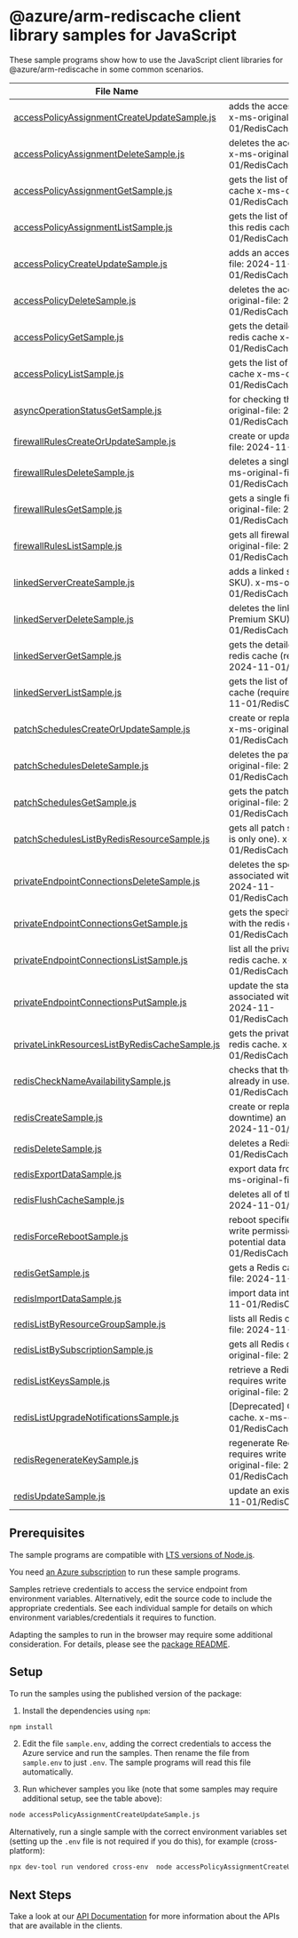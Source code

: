 # @azure/arm-rediscache client library samples for JavaScript

These sample programs show how to use the JavaScript client libraries for @azure/arm-rediscache in some common scenarios.

| **File Name**                                                                               | **Description**                                                                                                                                                                             |
| ------------------------------------------------------------------------------------------- | ------------------------------------------------------------------------------------------------------------------------------------------------------------------------------------------- |
| [accessPolicyAssignmentCreateUpdateSample.js][accesspolicyassignmentcreateupdatesample]     | adds the access policy assignment to the specified users x-ms-original-file: 2024-11-01/RedisCacheAccessPolicyAssignmentCreateUpdate.json                                                   |
| [accessPolicyAssignmentDeleteSample.js][accesspolicyassignmentdeletesample]                 | deletes the access policy assignment from a redis cache x-ms-original-file: 2024-11-01/RedisCacheAccessPolicyAssignmentDelete.json                                                          |
| [accessPolicyAssignmentGetSample.js][accesspolicyassignmentgetsample]                       | gets the list of assignments for an access policy of a redis cache x-ms-original-file: 2024-11-01/RedisCacheAccessPolicyAssignmentGet.json                                                  |
| [accessPolicyAssignmentListSample.js][accesspolicyassignmentlistsample]                     | gets the list of access policy assignments associated with this redis cache x-ms-original-file: 2024-11-01/RedisCacheAccessPolicyAssignmentList.json                                        |
| [accessPolicyCreateUpdateSample.js][accesspolicycreateupdatesample]                         | adds an access policy to the redis cache x-ms-original-file: 2024-11-01/RedisCacheAccessPolicyCreateUpdate.json                                                                             |
| [accessPolicyDeleteSample.js][accesspolicydeletesample]                                     | deletes the access policy from a redis cache x-ms-original-file: 2024-11-01/RedisCacheAccessPolicyDelete.json                                                                               |
| [accessPolicyGetSample.js][accesspolicygetsample]                                           | gets the detailed information about an access policy of a redis cache x-ms-original-file: 2024-11-01/RedisCacheAccessPolicyGet.json                                                         |
| [accessPolicyListSample.js][accesspolicylistsample]                                         | gets the list of access policies associated with this redis cache x-ms-original-file: 2024-11-01/RedisCacheAccessPolicyList.json                                                            |
| [asyncOperationStatusGetSample.js][asyncoperationstatusgetsample]                           | for checking the ongoing status of an operation x-ms-original-file: 2024-11-01/RedisCacheAsyncOperationStatus.json                                                                          |
| [firewallRulesCreateOrUpdateSample.js][firewallrulescreateorupdatesample]                   | create or update a redis cache firewall rule x-ms-original-file: 2024-11-01/RedisCacheFirewallRuleCreate.json                                                                               |
| [firewallRulesDeleteSample.js][firewallrulesdeletesample]                                   | deletes a single firewall rule in a specified redis cache. x-ms-original-file: 2024-11-01/RedisCacheFirewallRuleDelete.json                                                                 |
| [firewallRulesGetSample.js][firewallrulesgetsample]                                         | gets a single firewall rule in a specified redis cache. x-ms-original-file: 2024-11-01/RedisCacheFirewallRuleGet.json                                                                       |
| [firewallRulesListSample.js][firewallruleslistsample]                                       | gets all firewall rules in the specified redis cache. x-ms-original-file: 2024-11-01/RedisCacheFirewallRulesList.json                                                                       |
| [linkedServerCreateSample.js][linkedservercreatesample]                                     | adds a linked server to the Redis cache (requires Premium SKU). x-ms-original-file: 2024-11-01/RedisCacheLinkedServer_Create.json                                                           |
| [linkedServerDeleteSample.js][linkedserverdeletesample]                                     | deletes the linked server from a redis cache (requires Premium SKU). x-ms-original-file: 2024-11-01/RedisCacheLinkedServer_Delete.json                                                      |
| [linkedServerGetSample.js][linkedservergetsample]                                           | gets the detailed information about a linked server of a redis cache (requires Premium SKU). x-ms-original-file: 2024-11-01/RedisCacheLinkedServer_Get.json                                 |
| [linkedServerListSample.js][linkedserverlistsample]                                         | gets the list of linked servers associated with this redis cache (requires Premium SKU). x-ms-original-file: 2024-11-01/RedisCacheLinkedServer_List.json                                    |
| [patchSchedulesCreateOrUpdateSample.js][patchschedulescreateorupdatesample]                 | create or replace the patching schedule for Redis cache. x-ms-original-file: 2024-11-01/RedisCachePatchSchedulesCreateOrUpdate.json                                                         |
| [patchSchedulesDeleteSample.js][patchschedulesdeletesample]                                 | deletes the patching schedule of a redis cache. x-ms-original-file: 2024-11-01/RedisCachePatchSchedulesDelete.json                                                                          |
| [patchSchedulesGetSample.js][patchschedulesgetsample]                                       | gets the patching schedule of a redis cache. x-ms-original-file: 2024-11-01/RedisCachePatchSchedulesGet.json                                                                                |
| [patchSchedulesListByRedisResourceSample.js][patchscheduleslistbyredisresourcesample]       | gets all patch schedules in the specified redis cache (there is only one). x-ms-original-file: 2024-11-01/RedisCachePatchSchedulesList.json                                                 |
| [privateEndpointConnectionsDeleteSample.js][privateendpointconnectionsdeletesample]         | deletes the specified private endpoint connection associated with the redis cache. x-ms-original-file: 2024-11-01/RedisCacheDeletePrivateEndpointConnection.json                            |
| [privateEndpointConnectionsGetSample.js][privateendpointconnectionsgetsample]               | gets the specified private endpoint connection associated with the redis cache. x-ms-original-file: 2024-11-01/RedisCacheGetPrivateEndpointConnection.json                                  |
| [privateEndpointConnectionsListSample.js][privateendpointconnectionslistsample]             | list all the private endpoint connections associated with the redis cache. x-ms-original-file: 2024-11-01/RedisCacheListPrivateEndpointConnections.json                                     |
| [privateEndpointConnectionsPutSample.js][privateendpointconnectionsputsample]               | update the state of specified private endpoint connection associated with the redis cache. x-ms-original-file: 2024-11-01/RedisCachePutPrivateEndpointConnection.json                       |
| [privateLinkResourcesListByRedisCacheSample.js][privatelinkresourceslistbyrediscachesample] | gets the private link resources that need to be created for a redis cache. x-ms-original-file: 2024-11-01/RedisCacheListPrivateLinkResources.json                                           |
| [redisCheckNameAvailabilitySample.js][redischecknameavailabilitysample]                     | checks that the redis cache name is valid and is not already in use. x-ms-original-file: 2024-11-01/RedisCacheCheckNameAvailability.json                                                    |
| [redisCreateSample.js][rediscreatesample]                                                   | create or replace (overwrite/recreate, with potential downtime) an existing Redis cache. x-ms-original-file: 2024-11-01/RedisCacheCreate.json                                               |
| [redisDeleteSample.js][redisdeletesample]                                                   | deletes a Redis cache. x-ms-original-file: 2024-11-01/RedisCacheDelete.json                                                                                                                 |
| [redisExportDataSample.js][redisexportdatasample]                                           | export data from the redis cache to blobs in a container. x-ms-original-file: 2024-11-01/RedisCacheExport.json                                                                              |
| [redisFlushCacheSample.js][redisflushcachesample]                                           | deletes all of the keys in a cache. x-ms-original-file: 2024-11-01/RedisCacheFlush.json                                                                                                     |
| [redisForceRebootSample.js][redisforcerebootsample]                                         | reboot specified Redis node(s). This operation requires write permission to the cache resource. There can be potential data loss. x-ms-original-file: 2024-11-01/RedisCacheForceReboot.json |
| [redisGetSample.js][redisgetsample]                                                         | gets a Redis cache (resource description). x-ms-original-file: 2024-11-01/RedisCacheGet.json                                                                                                |
| [redisImportDataSample.js][redisimportdatasample]                                           | import data into Redis cache. x-ms-original-file: 2024-11-01/RedisCacheImport.json                                                                                                          |
| [redisListByResourceGroupSample.js][redislistbyresourcegroupsample]                         | lists all Redis caches in a resource group. x-ms-original-file: 2024-11-01/RedisCacheListByResourceGroup.json                                                                               |
| [redisListBySubscriptionSample.js][redislistbysubscriptionsample]                           | gets all Redis caches in the specified subscription. x-ms-original-file: 2024-11-01/RedisCacheList.json                                                                                     |
| [redisListKeysSample.js][redislistkeyssample]                                               | retrieve a Redis cache's access keys. This operation requires write permission to the cache resource. x-ms-original-file: 2024-11-01/RedisCacheListKeys.json                                |
| [redisListUpgradeNotificationsSample.js][redislistupgradenotificationssample]               | [Deprecated] Gets any upgrade notifications for a Redis cache. x-ms-original-file: 2024-11-01/RedisCacheListUpgradeNotifications.json                                                       |
| [redisRegenerateKeySample.js][redisregeneratekeysample]                                     | regenerate Redis cache's access keys. This operation requires write permission to the cache resource. x-ms-original-file: 2024-11-01/RedisCacheRegenerateKey.json                           |
| [redisUpdateSample.js][redisupdatesample]                                                   | update an existing Redis cache. x-ms-original-file: 2024-11-01/RedisCacheUpdate.json                                                                                                        |

## Prerequisites

The sample programs are compatible with [LTS versions of Node.js](https://github.com/nodejs/release#release-schedule).

You need [an Azure subscription][freesub] to run these sample programs.

Samples retrieve credentials to access the service endpoint from environment variables. Alternatively, edit the source code to include the appropriate credentials. See each individual sample for details on which environment variables/credentials it requires to function.

Adapting the samples to run in the browser may require some additional consideration. For details, please see the [package README][package].

## Setup

To run the samples using the published version of the package:

1. Install the dependencies using `npm`:

```bash
npm install
```

2. Edit the file `sample.env`, adding the correct credentials to access the Azure service and run the samples. Then rename the file from `sample.env` to just `.env`. The sample programs will read this file automatically.

3. Run whichever samples you like (note that some samples may require additional setup, see the table above):

```bash
node accessPolicyAssignmentCreateUpdateSample.js
```

Alternatively, run a single sample with the correct environment variables set (setting up the `.env` file is not required if you do this), for example (cross-platform):

```bash
npx dev-tool run vendored cross-env  node accessPolicyAssignmentCreateUpdateSample.js
```

## Next Steps

Take a look at our [API Documentation][apiref] for more information about the APIs that are available in the clients.

[accesspolicyassignmentcreateupdatesample]: https://github.com/Azure/azure-sdk-for-js/blob/main/sdk/redis/arm-rediscache/samples/v9/javascript/accessPolicyAssignmentCreateUpdateSample.js
[accesspolicyassignmentdeletesample]: https://github.com/Azure/azure-sdk-for-js/blob/main/sdk/redis/arm-rediscache/samples/v9/javascript/accessPolicyAssignmentDeleteSample.js
[accesspolicyassignmentgetsample]: https://github.com/Azure/azure-sdk-for-js/blob/main/sdk/redis/arm-rediscache/samples/v9/javascript/accessPolicyAssignmentGetSample.js
[accesspolicyassignmentlistsample]: https://github.com/Azure/azure-sdk-for-js/blob/main/sdk/redis/arm-rediscache/samples/v9/javascript/accessPolicyAssignmentListSample.js
[accesspolicycreateupdatesample]: https://github.com/Azure/azure-sdk-for-js/blob/main/sdk/redis/arm-rediscache/samples/v9/javascript/accessPolicyCreateUpdateSample.js
[accesspolicydeletesample]: https://github.com/Azure/azure-sdk-for-js/blob/main/sdk/redis/arm-rediscache/samples/v9/javascript/accessPolicyDeleteSample.js
[accesspolicygetsample]: https://github.com/Azure/azure-sdk-for-js/blob/main/sdk/redis/arm-rediscache/samples/v9/javascript/accessPolicyGetSample.js
[accesspolicylistsample]: https://github.com/Azure/azure-sdk-for-js/blob/main/sdk/redis/arm-rediscache/samples/v9/javascript/accessPolicyListSample.js
[asyncoperationstatusgetsample]: https://github.com/Azure/azure-sdk-for-js/blob/main/sdk/redis/arm-rediscache/samples/v9/javascript/asyncOperationStatusGetSample.js
[firewallrulescreateorupdatesample]: https://github.com/Azure/azure-sdk-for-js/blob/main/sdk/redis/arm-rediscache/samples/v9/javascript/firewallRulesCreateOrUpdateSample.js
[firewallrulesdeletesample]: https://github.com/Azure/azure-sdk-for-js/blob/main/sdk/redis/arm-rediscache/samples/v9/javascript/firewallRulesDeleteSample.js
[firewallrulesgetsample]: https://github.com/Azure/azure-sdk-for-js/blob/main/sdk/redis/arm-rediscache/samples/v9/javascript/firewallRulesGetSample.js
[firewallruleslistsample]: https://github.com/Azure/azure-sdk-for-js/blob/main/sdk/redis/arm-rediscache/samples/v9/javascript/firewallRulesListSample.js
[linkedservercreatesample]: https://github.com/Azure/azure-sdk-for-js/blob/main/sdk/redis/arm-rediscache/samples/v9/javascript/linkedServerCreateSample.js
[linkedserverdeletesample]: https://github.com/Azure/azure-sdk-for-js/blob/main/sdk/redis/arm-rediscache/samples/v9/javascript/linkedServerDeleteSample.js
[linkedservergetsample]: https://github.com/Azure/azure-sdk-for-js/blob/main/sdk/redis/arm-rediscache/samples/v9/javascript/linkedServerGetSample.js
[linkedserverlistsample]: https://github.com/Azure/azure-sdk-for-js/blob/main/sdk/redis/arm-rediscache/samples/v9/javascript/linkedServerListSample.js
[patchschedulescreateorupdatesample]: https://github.com/Azure/azure-sdk-for-js/blob/main/sdk/redis/arm-rediscache/samples/v9/javascript/patchSchedulesCreateOrUpdateSample.js
[patchschedulesdeletesample]: https://github.com/Azure/azure-sdk-for-js/blob/main/sdk/redis/arm-rediscache/samples/v9/javascript/patchSchedulesDeleteSample.js
[patchschedulesgetsample]: https://github.com/Azure/azure-sdk-for-js/blob/main/sdk/redis/arm-rediscache/samples/v9/javascript/patchSchedulesGetSample.js
[patchscheduleslistbyredisresourcesample]: https://github.com/Azure/azure-sdk-for-js/blob/main/sdk/redis/arm-rediscache/samples/v9/javascript/patchSchedulesListByRedisResourceSample.js
[privateendpointconnectionsdeletesample]: https://github.com/Azure/azure-sdk-for-js/blob/main/sdk/redis/arm-rediscache/samples/v9/javascript/privateEndpointConnectionsDeleteSample.js
[privateendpointconnectionsgetsample]: https://github.com/Azure/azure-sdk-for-js/blob/main/sdk/redis/arm-rediscache/samples/v9/javascript/privateEndpointConnectionsGetSample.js
[privateendpointconnectionslistsample]: https://github.com/Azure/azure-sdk-for-js/blob/main/sdk/redis/arm-rediscache/samples/v9/javascript/privateEndpointConnectionsListSample.js
[privateendpointconnectionsputsample]: https://github.com/Azure/azure-sdk-for-js/blob/main/sdk/redis/arm-rediscache/samples/v9/javascript/privateEndpointConnectionsPutSample.js
[privatelinkresourceslistbyrediscachesample]: https://github.com/Azure/azure-sdk-for-js/blob/main/sdk/redis/arm-rediscache/samples/v9/javascript/privateLinkResourcesListByRedisCacheSample.js
[redischecknameavailabilitysample]: https://github.com/Azure/azure-sdk-for-js/blob/main/sdk/redis/arm-rediscache/samples/v9/javascript/redisCheckNameAvailabilitySample.js
[rediscreatesample]: https://github.com/Azure/azure-sdk-for-js/blob/main/sdk/redis/arm-rediscache/samples/v9/javascript/redisCreateSample.js
[redisdeletesample]: https://github.com/Azure/azure-sdk-for-js/blob/main/sdk/redis/arm-rediscache/samples/v9/javascript/redisDeleteSample.js
[redisexportdatasample]: https://github.com/Azure/azure-sdk-for-js/blob/main/sdk/redis/arm-rediscache/samples/v9/javascript/redisExportDataSample.js
[redisflushcachesample]: https://github.com/Azure/azure-sdk-for-js/blob/main/sdk/redis/arm-rediscache/samples/v9/javascript/redisFlushCacheSample.js
[redisforcerebootsample]: https://github.com/Azure/azure-sdk-for-js/blob/main/sdk/redis/arm-rediscache/samples/v9/javascript/redisForceRebootSample.js
[redisgetsample]: https://github.com/Azure/azure-sdk-for-js/blob/main/sdk/redis/arm-rediscache/samples/v9/javascript/redisGetSample.js
[redisimportdatasample]: https://github.com/Azure/azure-sdk-for-js/blob/main/sdk/redis/arm-rediscache/samples/v9/javascript/redisImportDataSample.js
[redislistbyresourcegroupsample]: https://github.com/Azure/azure-sdk-for-js/blob/main/sdk/redis/arm-rediscache/samples/v9/javascript/redisListByResourceGroupSample.js
[redislistbysubscriptionsample]: https://github.com/Azure/azure-sdk-for-js/blob/main/sdk/redis/arm-rediscache/samples/v9/javascript/redisListBySubscriptionSample.js
[redislistkeyssample]: https://github.com/Azure/azure-sdk-for-js/blob/main/sdk/redis/arm-rediscache/samples/v9/javascript/redisListKeysSample.js
[redislistupgradenotificationssample]: https://github.com/Azure/azure-sdk-for-js/blob/main/sdk/redis/arm-rediscache/samples/v9/javascript/redisListUpgradeNotificationsSample.js
[redisregeneratekeysample]: https://github.com/Azure/azure-sdk-for-js/blob/main/sdk/redis/arm-rediscache/samples/v9/javascript/redisRegenerateKeySample.js
[redisupdatesample]: https://github.com/Azure/azure-sdk-for-js/blob/main/sdk/redis/arm-rediscache/samples/v9/javascript/redisUpdateSample.js
[apiref]: https://learn.microsoft.com/javascript/api/@azure/arm-rediscache?view=azure-node-preview
[freesub]: https://azure.microsoft.com/free/
[package]: https://github.com/Azure/azure-sdk-for-js/tree/main/sdk/redis/arm-rediscache/README.md
